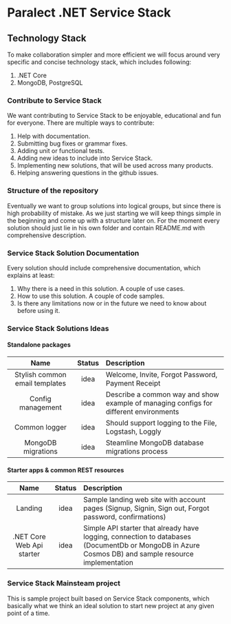 # Paralect .NET Service Stack

## Technology Stack

To make collaboration simpler and more efficient we will focus around very specific and concise technology stack, which includes following:

1. .NET Core
2. MongoDB, PostgreSQL

### Contribute to Service Stack

We want contributing to Service Stack to be enjoyable, educational and fun for everyone. There are multiple ways to contribute:

1. Help with documentation.
2. Submitting bug fixes or grammar fixes.
3. Adding unit or functional tests.
4. Adding new ideas to include into Service Stack.  
5. Implementing new solutions, that will be used across many products.
6. Helping answering questions in the github issues.

### Structure of the repository

Eventually we want to group solutions into logical groups, but since there is high probability of mistake. As we just starting we will keep things simple in the beginning and come up with a structure later on. For the moment every solution should just lie in his own folder and contain README.md with comprehensive description.

### Service Stack Solution Documentation

Every solution should include comprehensive documentation, which explains at least:

1. Why there is a need in this solution. A couple of use cases.
2. How to use this solution. A couple of code samples.
3. Is there any limitations now or in the future we need to know about before using it.

### Service Stack Solutions Ideas


#### Standalone packages

|Name|Status|Description|
|:--:|:----:|:----------|
|Stylish common email templates|idea|Welcome, Invite, Forgot Password, Payment Receipt |
|Config management|idea|Describe a common way and show example of managing configs for different environments|
|Common logger|idea| Should support logging to the File, Logstash, Loggly|
|MongoDB migrations|idea|Steamline MongoDB database migrations process|

#### Starter apps & common REST resources

|Name|Status|Description|
|:--:|:----:|:----------|
|Landing|idea|Sample landing web site with account pages (Signup, Signin, Sign out, Forgot password, confirmations)|
|.NET Core Web Api starter|idea|Simple API starter that already have logging, connection to databases (DocumentDb or MongoDB in Azure Cosmos DB) and sample resource implementation|

### Service Stack Mainsteam project

This is sample project built based on Service Stack components, which basically what we think an ideal solution to start new project at any given point of a time.
